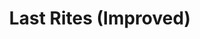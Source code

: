 ---
title: "Last Rites (Improved)"
canonical: "skill/last-rites-improved"
lists:
    - paladin-loresheet
tier: 2
osp_cost: 20
ladder: "last-rites"
---